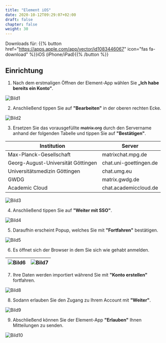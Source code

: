 ```yaml
---
title: "Element iOS"
date: 2020-10-12T09:29:07+02:00
draft: false
chapter: false
weight: 30
---
```



Downloads für: {{% button href="https://apps.apple.com/app/vector/id1083446067" icon="fas fa-download" %}}iOS (iPhone/iPad){{% /button %}}

## Einrichtung

1. Nach dem erstmaligen Öffnen der Element-App wählen Sie **„Ich habe bereits ein Konto“**.  


![Bild1](/images/15_Element_iOS1_de.jpeg?height=50vh&classes=border)  

2. Anschließend tippen Sie auf **"Bearbeiten"** in der oberen rechten Ecke.  

![Bild2](/images/15_Element_iOS2_de.jpeg?height=50vh&classes=border)  

3. Ersetzen Sie das vorausgefüllte ~~matrix.org~~ durch den Servername anhand der folgenden Tabelle und tippen Sie auf **"Bestätigen"**.

| Institution | Server |
|---|---|
| Max-Planck-Gesellschaft | matrixchat.mpg.de |
| Georg-August-Universität Göttingen | chat.uni-goettingen.de |
| Universitätsmedizin Göttingen  | chat.umg.eu |
| GWDG | matrix.gwdg.de |
| Academic Cloud | chat.academiccloud.de |


![Bild3](/images/15_Element_iOS3_de.jpeg?height=50vh&classes=border)  

4. Anschließend tippen Sie auf **"Weiter mit SSO"**.  

![Bild4](/images/15_Element_iOS4_de.jpeg?height=50vh&classes=border)  

5. Daraufhin erscheint Popup, welches Sie mit **"Fortfahren"** bestätigen.  

![Bild5](/images/15_Element_iOS5_de.jpeg?height=50vh&classes=border)  

6. Es öffnet sich der Browser in dem Sie sich wie gehabt anmelden.

| ![Bild6](/images/15_Element_iOS6_de.jpeg?height=50vh&classes=border) | ![Bild7](/images/15_Element_iOS7_de.jpeg?height=50vh&classes=border) |
|---------------------------------------------------------------------|----------------------------------------------------------------------|  

7. Ihre Daten werden importiert während Sie mit **"Konto erstellen"** fortfahren.  

![Bild8](/images/15_Element_iOS8_de.jpeg?height=50vh&classes=border)  

8. Sodann erlauben Sie den Zugang zu Ihrem Account mit **"Weiter"**.  

![Bild9](/images/15_Element_iOS9_de.jpeg?height=50vh&classes=border)  

9. Abschließend können Sie der Element-App **"Erlauben"** Ihnen Mitteilungen zu senden.  

![Bild10](/images/15_Element_iOS10_de.jpeg?height=50vh&classes=border)  
